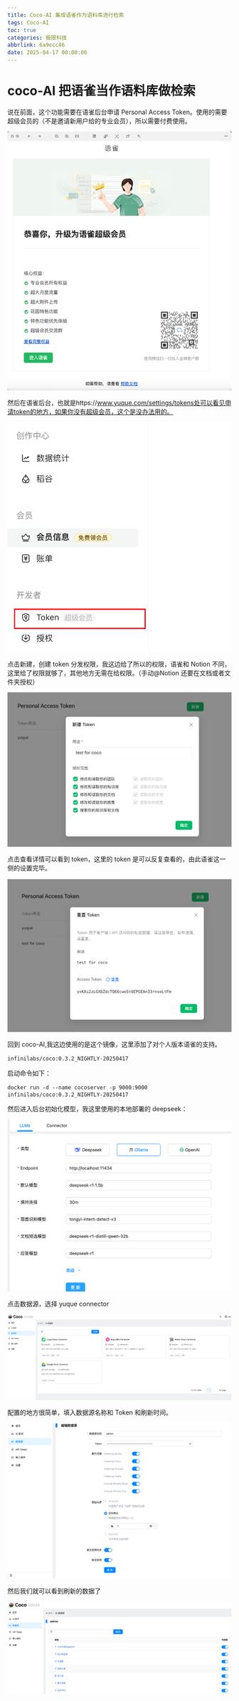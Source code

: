 ```yaml
---
title: Coco-AI 集成语雀作为语料库进行检索
tags: Coco-AI
toc: true
categories: 极限科技
abbrlink: 6a9ecc86
date: 2025-04-17 00:00:00
---
```


# coco-AI 把语雀当作语料库做检索

说在前面，这个功能需要在语雀后台申请 Personal Access Token。使用的需要超级会员的（不是邀请新用户给的专业会员），所以需要付费使用。

![image-20250417184514581](https://raw.githubusercontent.com/cloudsmithy/picgo-imh/master/image-20250417184514581.png)

<!-- more -->

然后在语雀后台，也就是https://www.yuque.com/settings/tokens处可以看见申请token的地方，如果你没有超级会员，这个是没办法用的。

![image-20250417184608457](https://raw.githubusercontent.com/cloudsmithy/picgo-imh/master/image-20250417184608457.png)

点击新建，创建 token 分发权限，我这边给了所以的权限，语雀和 Notion 不同，这里给了权限就够了，其他地方无需在给权限。（手动@Notion 还要在文档或者文件夹授权）

![image-20250417184731432](https://raw.githubusercontent.com/cloudsmithy/picgo-imh/master/image-20250417184731432.png)

点击查看详情可以看到 token，这里的 token 是可以反复查看的，由此语雀这一侧的设置完毕。

![image-20250417184902299](https://raw.githubusercontent.com/cloudsmithy/picgo-imh/master/image-20250417184902299.png)

回到 coco-AI,我这边使用的是这个镜像，这里添加了对个人版本语雀的支持。

```bash
infinilabs/coco:0.3.2_NIGHTLY-20250417
```

启动命令如下：

```
docker run -d --name cocoserver -p 9000:9000 infinilabs/coco:0.3.2_NIGHTLY-20250417
```

然后进入后台初始化模型，我这里使用的本地部署的 deepseek：

![image-20250417185219148](https://raw.githubusercontent.com/cloudsmithy/picgo-imh/master/image-20250417185219148.png)

点击数据源，选择 yuque connector

![**image-20250417185638555**](https://raw.githubusercontent.com/cloudsmithy/picgo-imh/master/image-20250417185638555.png)

配置的地方很简单，填入数据源名称和 Token 和刷新时间。

![image-20250417185517578](https://raw.githubusercontent.com/cloudsmithy/picgo-imh/master/image-20250417185517578.png)

然后我们就可以看到刷新的数据了

![image-20250417190023214](https://raw.githubusercontent.com/cloudsmithy/picgo-imh/master/image-20250417190023214.png)
